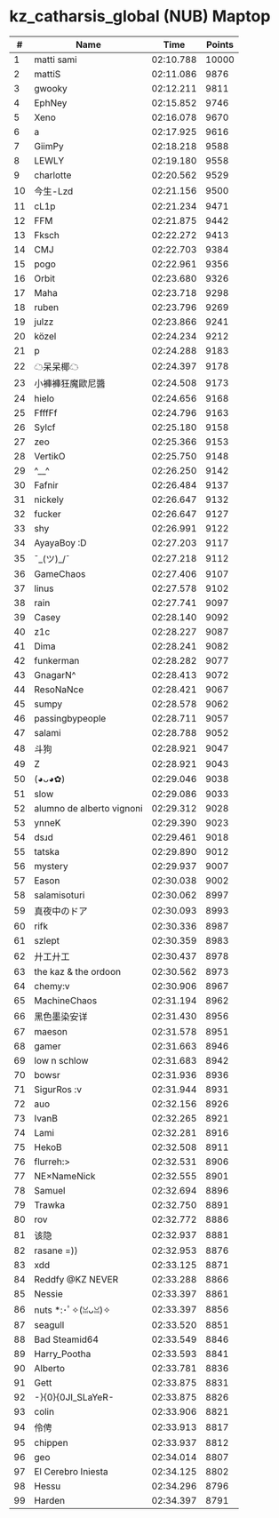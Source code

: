 # kz_catharsis_global (NUB) Maptop

|  # | Name | Time | Points |
|-------------- | -------------- | -------------- | -------------- | 
| 1 | matti sami | 02:10.788 | 10000 | 
| 2 | mattiS | 02:11.086 | 9876 | 
| 3 | gwooky | 02:12.211 | 9811 | 
| 4 | EphNey | 02:15.852 | 9746 | 
| 5 | Xeno | 02:16.078 | 9670 | 
| 6 | a | 02:17.925 | 9616 | 
| 7 | GiimPy | 02:18.218 | 9588 | 
| 8 | LEWLY | 02:19.180 | 9558 | 
| 9 | charlotte | 02:20.562 | 9529 | 
| 10 | 今生-Lzd | 02:21.156 | 9500 | 
| 11 | cL1p | 02:21.234 | 9471 | 
| 12 | FFM | 02:21.875 | 9442 | 
| 13 | Fksch | 02:22.272 | 9413 | 
| 14 | CMJ | 02:22.703 | 9384 | 
| 15 | pogo | 02:22.961 | 9356 | 
| 16 | Orbit | 02:23.680 | 9326 | 
| 17 | Maha | 02:23.718 | 9298 | 
| 18 | ruben | 02:23.796 | 9269 | 
| 19 | julzz | 02:23.866 | 9241 | 
| 20 | közel | 02:24.234 | 9212 | 
| 21 | p | 02:24.288 | 9183 | 
| 22 | ☁呆呆椰☁ | 02:24.397 | 9178 | 
| 23 | 小褲褲狂魔歐尼醬 | 02:24.508 | 9173 | 
| 24 | hielo | 02:24.656 | 9168 | 
| 25 | FfffFf | 02:24.796 | 9163 | 
| 26 | Sylcf | 02:25.180 | 9158 | 
| 27 | zeo | 02:25.366 | 9153 | 
| 28 | VertikO | 02:25.750 | 9148 | 
| 29 | ^__^ | 02:26.250 | 9142 | 
| 30 | Fafnir | 02:26.484 | 9137 | 
| 31 | nickely | 02:26.647 | 9132 | 
| 32 | fucker | 02:26.647 | 9127 | 
| 33 | shy | 02:26.991 | 9122 | 
| 34 | AyayaBoy :D | 02:27.203 | 9117 | 
| 35 | ¯\_(ツ)_/¯ | 02:27.218 | 9112 | 
| 36 | GameChaos | 02:27.406 | 9107 | 
| 37 | linus | 02:27.578 | 9102 | 
| 38 | rain | 02:27.741 | 9097 | 
| 39 | Casey | 02:28.140 | 9092 | 
| 40 | z1c | 02:28.227 | 9087 | 
| 41 | Dima | 02:28.241 | 9082 | 
| 42 | funkerman | 02:28.282 | 9077 | 
| 43 | GnagarN^ | 02:28.413 | 9072 | 
| 44 | ResoNaNce | 02:28.421 | 9067 | 
| 45 | sumpy | 02:28.578 | 9062 | 
| 46 | passingbypeople | 02:28.711 | 9057 | 
| 47 | salami | 02:28.788 | 9052 | 
| 48 | 斗狗 | 02:28.921 | 9047 | 
| 49 | Z | 02:28.921 | 9043 | 
| 50 | (◕ᴗ◕✿) | 02:29.046 | 9038 | 
| 51 | slow | 02:29.086 | 9033 | 
| 52 | alumno de alberto vignoni | 02:29.312 | 9028 | 
| 53 | ynneK | 02:29.390 | 9023 | 
| 54 | dsɹd | 02:29.461 | 9018 | 
| 55 | tatska | 02:29.890 | 9012 | 
| 56 | mystery | 02:29.937 | 9007 | 
| 57 | Eason | 02:30.038 | 9002 | 
| 58 | salamisoturi | 02:30.062 | 8997 | 
| 59 | 真夜中のドア | 02:30.093 | 8993 | 
| 60 | rifk | 02:30.336 | 8987 | 
| 61 | szlept | 02:30.359 | 8983 | 
| 62 | 廾工廾工 | 02:30.437 | 8978 | 
| 63 | the kaz & the ordoon | 02:30.562 | 8973 | 
| 64 | chemy:v | 02:30.906 | 8967 | 
| 65 | MachineChaos | 02:31.194 | 8962 | 
| 66 | 黑色墨染安详 | 02:31.430 | 8956 | 
| 67 | maeson | 02:31.578 | 8951 | 
| 68 | gamer | 02:31.663 | 8946 | 
| 69 | low n schlow | 02:31.683 | 8942 | 
| 70 | bowsr | 02:31.936 | 8936 | 
| 71 | SigurRos :v | 02:31.944 | 8931 | 
| 72 | auo | 02:32.156 | 8926 | 
| 73 | IvanB | 02:32.265 | 8921 | 
| 74 | Lami | 02:32.281 | 8916 | 
| 75 | HekoB | 02:32.508 | 8911 | 
| 76 | flurreh:> | 02:32.531 | 8906 | 
| 77 | NE×NameNick | 02:32.555 | 8901 | 
| 78 | Samuel | 02:32.694 | 8896 | 
| 79 | Trawka | 02:32.750 | 8891 | 
| 80 | rov | 02:32.772 | 8886 | 
| 81 | 该隐 | 02:32.937 | 8881 | 
| 82 | rasane =)) | 02:32.953 | 8876 | 
| 83 | xdd | 02:33.125 | 8871 | 
| 84 | Reddfy @KZ NEVER | 02:33.288 | 8866 | 
| 85 | Nessie | 02:33.397 | 8861 | 
| 86 | nuts *:･ﾟ✧(ꈍᴗꈍ)✧ | 02:33.397 | 8856 | 
| 87 | seagull | 02:33.520 | 8851 | 
| 88 | Bad Steamid64 | 02:33.549 | 8846 | 
| 89 | Harry_Pootha | 02:33.593 | 8841 | 
| 90 | Alberto | 02:33.781 | 8836 | 
| 91 | Gett | 02:33.875 | 8831 | 
| 92 | -}{0}{0JI_SLaYeR- | 02:33.875 | 8826 | 
| 93 | colin | 02:33.906 | 8821 | 
| 94 | 伶俜 | 02:33.913 | 8817 | 
| 95 | chippen | 02:33.937 | 8812 | 
| 96 | geo | 02:34.014 | 8807 | 
| 97 | El Cerebro Iniesta | 02:34.125 | 8802 | 
| 98 | Hessu | 02:34.296 | 8796 | 
| 99 | Harden | 02:34.397 | 8791 | 

